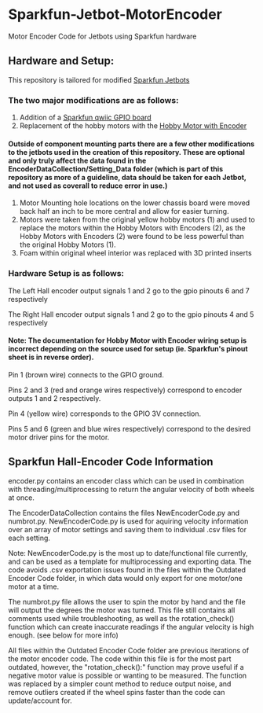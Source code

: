 # Sparkfun-Jetbot-MotorEncoder
Motor Encoder Code for Jetbots using Sparkfun hardware

## Hardware and Setup:
This repository is tailored for modified [Sparkfun Jetbots](https://www.sparkfun.com/products/18486)

### The two major modifications are as follows:
1. Addition of a [Sparkfun qwiic GPIO board](https://www.sparkfun.com/products/17047)
2. Replacement of the hobby motors with the [Hobby Motor with Encoder](https://www.sparkfun.com/products/16413)

#### Outside of component mounting parts there are a few other modifications to the jetbots used in the creation of this repository. These are optional and only truly affect the data found in the EncoderDataCollection/Setting_Data folder (which is part of this repository as more of a guideline, data should be taken for each Jetbot, and not used as coverall to reduce error in use.)
1. Motor Mounting hole locations on the lower chassis board were moved back half an inch to be more central and allow for easier turning.
2. Motors were taken from the original yellow hobby motors (1) and used to replace the motors within the Hobby Motors with Encoders (2), as the Hobby Motors with Encoders (2) were found to be less powerful than the original Hobby Motors (1).
3. Foam within original wheel interior was replaced with 3D printed inserts

### Hardware Setup is as follows:
The Left Hall encoder output signals 1 and 2 go to the gpio pinouts 6 and 7 respectively

The Right Hall encoder output signals 1 and 2 go to the gpio pinouts 4 and 5 respectively

#### Note: The documentation for Hobby Motor with Encoder wiring setup is incorrect depending on the source used for setup (ie. Sparkfun's pinout sheet is in reverse order).

Pin 1 (brown wire) connects to the GPIO ground.

Pins 2 and 3 (red and orange wires respectively) correspond to encoder outputs 1 and 2 respectively.

Pin 4 (yellow wire) corresponds to the GPIO 3V connection.

Pins 5 and 6 (green and blue wires respectively) correspond to the desired motor driver pins for the motor.  

## Sparkfun Hall-Encoder Code Information
encoder.py contains an encoder class which can be used in combination with threading/multiprocessing to return the angular velocity of both wheels at once.

The EncoderDataCollection contains the files NewEncoderCode.py and numbrot.py. NewEncoderCode.py is used for aquiring velocity information over an array of motor settings and saving them to individual .csv files for each setting.

Note: NewEncoderCode.py is the most up to date/functional file currently, and can be used as a template for multiprocessing and exporting data. The code avoids .csv exportation issues found in the files within the Outdated Encoder Code folder, in which data would only export for one motor/one motor at a time.

The numbrot.py file allows the user to spin the motor by hand and the file will output the degrees the motor was turned. This file still contains all comments used while troubleshooting, as well as the rotation_check() function which can create inaccurate readings if the angular velocity is high enough. (see below for more info)

All files within the Outdated Encoder Code folder are previous iterations of the motor encoder code. The code within this file is for the most part outdated, however, the "rotation_check():" function may prove useful if a negative motor value is possible or wanting to be measured. The function was replaced by a simpler count method to reduce output noise, and remove outliers created if the wheel spins faster than the code can update/account for.

